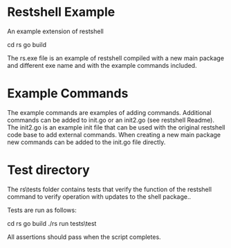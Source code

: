 # Restshell Example
An example extension of restshell

cd rs
go build

The rs.exe file is an example of restshell compiled with a new main package and different exe name and with the example commands included.

# Example Commands
The example commands are examples of adding commands. Additional commands can be added to init.go or an init2.go (see restshell Readme). The init2.go is an example init file that can be used with the original restshell code base to add external commands. When creating a new main package new commands can be added to the init.go file directly.

# Test directory
The rs\tests folder contains tests that verify the function of the restshell command to verify operation with updates to the shell package..

Tests are run as follows:

cd rs
go build
./rs run tests\test

All assertions should pass when the script completes.
